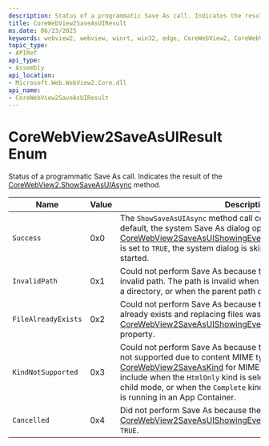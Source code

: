 ```yaml
---
description: Status of a programmatic Save As call. Indicates the result of the CoreWebView2.ShowSaveAsUIAsync method.
title: CoreWebView2SaveAsUIResult
ms.date: 06/23/2025
keywords: webview2, webview, winrt, win32, edge, CoreWebView2, CoreWebView2Controller, browser control, edge html, CoreWebView2SaveAsUIResult
topic_type:
- APIRef
api_type:
- Assembly
api_location:
- Microsoft.Web.WebView2.Core.dll
api_name:
- CoreWebView2SaveAsUIResult
---
```


# CoreWebView2SaveAsUIResult Enum

Status of a programmatic Save As call. Indicates the result of the [CoreWebView2.ShowSaveAsUIAsync](corewebview2.md#showsaveasuiasync) method.

| Name |  Value | Description |
|--|--|--|
|`Success` | 0x0  |  The `ShowSaveAsUIAsync` method call completed successfully. By default, the system Save As dialog opens. If [CoreWebView2SaveAsUIShowingEventArgs.SuppressDefaultDialog](corewebview2saveasuishowingeventargs.md#suppressdefaultdialog) is set to `TRUE`, the system dialog is skipped and the download is started.|
|`InvalidPath` | 0x1  |  Could not perform Save As because the destination file path is an invalid path. The path is invalid when it is empty, a relative path, or a directory, or when the parent path does not exist.|
|`FileAlreadyExists` | 0x2  |  Could not perform Save As because the destination file path already exists and replacing files was not allowed by the [CoreWebView2SaveAsUIShowingEventArgs.AllowReplace](corewebview2saveasuishowingeventargs.md#allowreplace) property.|
|`KindNotSupported` | 0x3  |  Could not perform Save As because the `Kind` property selection is not supported due to content MIME type or system limits. See [CoreWebView2SaveAsKind](corewebview2saveaskind.md) for MIME type limits. System limits include when the `HtmlOnly` kind is selected for an error page at child mode, or when the `Complete` kind is selected and the WebView is running in an App Container.|
|`Cancelled` | 0x4  |  Did not perform Save As because the end user cancelled or the [CoreWebView2SaveAsUIShowingEventArgs.Cancel](corewebview2saveasuishowingeventargs.md#cancel) was set to `TRUE`.|

